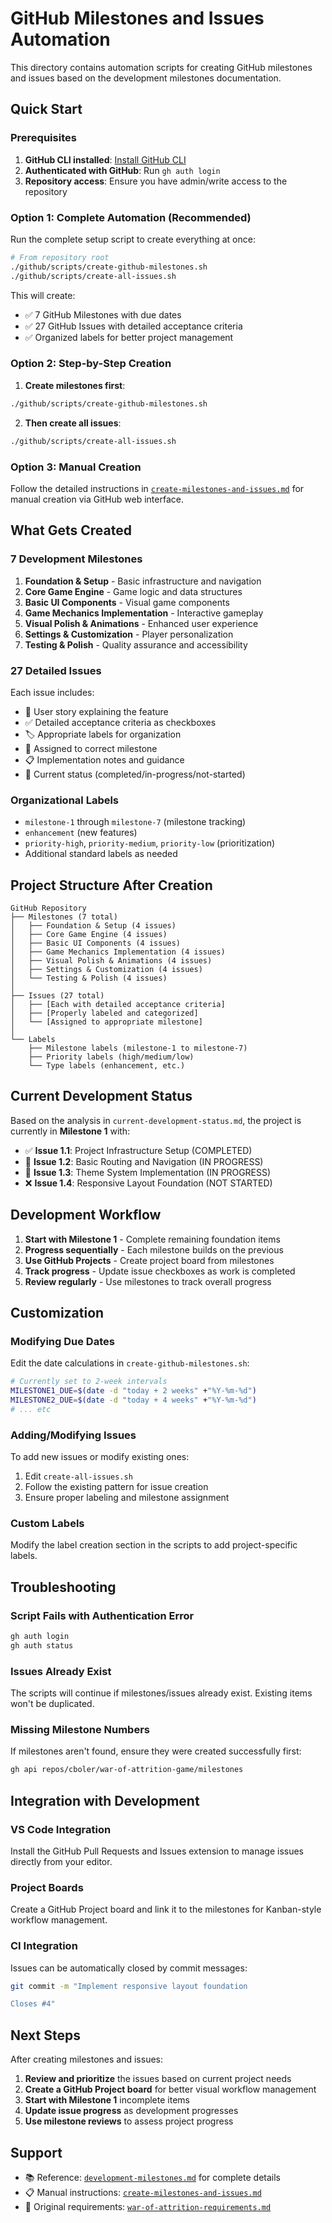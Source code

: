 # GitHub Milestones and Issues Automation

This directory contains automation scripts for creating GitHub milestones and issues based on the development milestones documentation.

## Quick Start

### Prerequisites

1. **GitHub CLI installed**: [Install GitHub CLI](https://cli.github.com/)
2. **Authenticated with GitHub**: Run `gh auth login`
3. **Repository access**: Ensure you have admin/write access to the repository

### Option 1: Complete Automation (Recommended)

Run the complete setup script to create everything at once:

```bash
# From repository root
./github/scripts/create-github-milestones.sh
./github/scripts/create-all-issues.sh
```

This will create:
- ✅ 7 GitHub Milestones with due dates
- ✅ 27 GitHub Issues with detailed acceptance criteria
- ✅ Organized labels for better project management

### Option 2: Step-by-Step Creation

1. **Create milestones first**:
```bash
./github/scripts/create-github-milestones.sh
```

2. **Then create all issues**:
```bash
./github/scripts/create-all-issues.sh
```

### Option 3: Manual Creation

Follow the detailed instructions in [`create-milestones-and-issues.md`](../create-milestones-and-issues.md) for manual creation via GitHub web interface.

## What Gets Created

### 7 Development Milestones
1. **Foundation & Setup** - Basic infrastructure and navigation
2. **Core Game Engine** - Game logic and data structures  
3. **Basic UI Components** - Visual game components
4. **Game Mechanics Implementation** - Interactive gameplay
5. **Visual Polish & Animations** - Enhanced user experience
6. **Settings & Customization** - Player personalization
7. **Testing & Polish** - Quality assurance and accessibility

### 27 Detailed Issues
Each issue includes:
- 📝 User story explaining the feature
- ✅ Detailed acceptance criteria as checkboxes
- 🏷️ Appropriate labels for organization
- 🎯 Assigned to correct milestone
- 📋 Implementation notes and guidance
- 🔄 Current status (completed/in-progress/not-started)

### Organizational Labels
- `milestone-1` through `milestone-7` (milestone tracking)
- `enhancement` (new features)
- `priority-high`, `priority-medium`, `priority-low` (prioritization)
- Additional standard labels as needed

## Project Structure After Creation

```
GitHub Repository
├── Milestones (7 total)
│   ├── Foundation & Setup (4 issues)
│   ├── Core Game Engine (4 issues)
│   ├── Basic UI Components (4 issues)
│   ├── Game Mechanics Implementation (4 issues)
│   ├── Visual Polish & Animations (4 issues)
│   ├── Settings & Customization (4 issues)
│   └── Testing & Polish (4 issues)
│
├── Issues (27 total)
│   ├── [Each with detailed acceptance criteria]
│   ├── [Properly labeled and categorized]
│   └── [Assigned to appropriate milestone]
│
└── Labels
    ├── Milestone labels (milestone-1 to milestone-7)
    ├── Priority labels (high/medium/low)
    └── Type labels (enhancement, etc.)
```

## Current Development Status

Based on the analysis in `current-development-status.md`, the project is currently in **Milestone 1** with:

- ✅ **Issue 1.1**: Project Infrastructure Setup (COMPLETED)
- 🔄 **Issue 1.2**: Basic Routing and Navigation (IN PROGRESS)
- 🔄 **Issue 1.3**: Theme System Implementation (IN PROGRESS)  
- ❌ **Issue 1.4**: Responsive Layout Foundation (NOT STARTED)

## Development Workflow

1. **Start with Milestone 1** - Complete remaining foundation items
2. **Progress sequentially** - Each milestone builds on the previous
3. **Use GitHub Projects** - Create project board from milestones
4. **Track progress** - Update issue checkboxes as work is completed
5. **Review regularly** - Use milestones to track overall progress

## Customization

### Modifying Due Dates
Edit the date calculations in `create-github-milestones.sh`:
```bash
# Currently set to 2-week intervals
MILESTONE1_DUE=$(date -d "today + 2 weeks" +"%Y-%m-%d")
MILESTONE2_DUE=$(date -d "today + 4 weeks" +"%Y-%m-%d")
# ... etc
```

### Adding/Modifying Issues
To add new issues or modify existing ones:
1. Edit `create-all-issues.sh`
2. Follow the existing pattern for issue creation
3. Ensure proper labeling and milestone assignment

### Custom Labels
Modify the label creation section in the scripts to add project-specific labels.

## Troubleshooting

### Script Fails with Authentication Error
```bash
gh auth login
gh auth status
```

### Issues Already Exist
The scripts will continue if milestones/issues already exist. Existing items won't be duplicated.

### Missing Milestone Numbers
If milestones aren't found, ensure they were created successfully first:
```bash
gh api repos/cboler/war-of-attrition-game/milestones
```

## Integration with Development

### VS Code Integration
Install the GitHub Pull Requests and Issues extension to manage issues directly from your editor.

### Project Boards
Create a GitHub Project board and link it to the milestones for Kanban-style workflow management.

### CI Integration
Issues can be automatically closed by commit messages:
```bash
git commit -m "Implement responsive layout foundation

Closes #4"
```

## Next Steps

After creating milestones and issues:

1. **Review and prioritize** the issues based on current project needs
2. **Create a GitHub Project board** for better visual workflow management
3. **Start with Milestone 1** incomplete items
4. **Update issue progress** as development progresses
5. **Use milestone reviews** to assess project progress

## Support

- 📚 Reference: [`development-milestones.md`](../development-milestones.md) for complete details
- 📋 Manual instructions: [`create-milestones-and-issues.md`](../create-milestones-and-issues.md)
- 🎯 Original requirements: [`war-of-attrition-requirements.md`](../war-of-attrition-requirements.md)